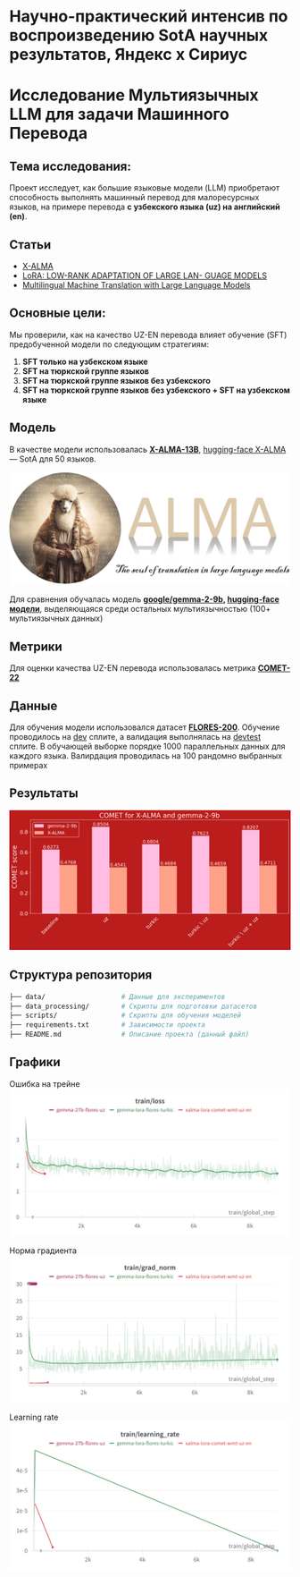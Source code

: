 # Научно-практический интенсив по воспроизведению SotA научных результатов, Яндекс х Сириус
# Исследование Мультиязычных LLM для задачи Машинного Перевода

## Тема исследования:
Проект исследует, как большие языковые модели (LLM) приобретают способность выполнять машинный перевод для малоресурсных языков, на примере перевода **с узбекского языка (uz) на английский (en)**.

## Статьи
- [X-ALMA](https://arxiv.org/pdf/2410.03115)
- [LoRA: LOW-RANK ADAPTATION OF LARGE LAN-
GUAGE MODELS](https://arxiv.org/pdf/2106.09685)
- [Multilingual Machine Translation with Large Language Models](https://arxiv.org/pdf/2304.04675)

## Основные цели:
Мы проверили, как на качество UZ-EN перевода влияет обучение (SFT) предобученной модели по следующим стратегиям:
1. **SFT только на узбекском языке**
2. **SFT на тюркской группе языков**
3. **SFT на тюркской группе языков без узбекского**
4. **SFT на тюркской группе языков без узбекского + SFT на узбекском языке**


## Модель
В качестве модели использовалась **[X-ALMA-13B](https://github.com/fe1ixxu/ALMA/tree/7e0dae8a1f40179326c60b1ce7d23f54d938457f)**, [hugging-face X-ALMA](https://huggingface.co/haoranxu/X-ALMA-13B-Pretrain/tree/main) — SotA для 50 языков.

![xalma.png](xalma.png)

Для сравнения обучалась модель **[google/gemma-2-9b](https://ai.google.dev/gemma/docs), [hugging-face модели](https://huggingface.co/google/gemma-2-9b)**, выделяющаяся среди остальных мультиязычностью (100+ мультиязычных данных)

## Метрики
Для оценки качества UZ-EN перевода использовалась метрика [**COMET-22**](https://github.com/Unbabel/COMET)

## Данные

Для обучения модели использовался датасет [**FLORES-200**](https://github.com/facebookresearch/flores/blob/main/flores200/README.md). Обучение проводилось на [dev](data/flores200_dev) сплите, а валидация выполнялась на [devtest](data/flores200_devtest) сплите.
В обучающей выборке порядке 1000 параллельных данных для каждого языка. Валирдация проводилась на 100 рандомно выбранных примерах

## Результаты
![results.png](results.png)

## Структура репозитория
```bash
├── data/                   # Данные для экспериментов
├── data_processing/        # Скрипты для подготовки датасетов
├── scripts/                # Скрипты для обучения моделей
├── requirements.txt        # Зависимости проекта
├── README.md               # Описание проекта (данный файл)
```

## Графики
Ошибка на трейне
![train_loss.png](train_loss.png)

Норма градиента
![grad_norm.png](grad_norm.png)

Learning rate 
![leraning_rate.png](leraning_rate.png)
